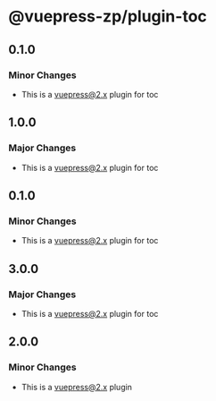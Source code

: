 # @vuepress-zp/plugin-toc

## 0.1.0

### Minor Changes

- This is a vuepress@2.x plugin for toc

## 1.0.0

### Major Changes

- This is a vuepress@2.x plugin for toc

## 0.1.0

### Minor Changes

- This is a vuepress@2.x plugin for toc

## 3.0.0

### Major Changes

- This is a vuepress@2.x plugin for toc

## 2.0.0

### Minor Changes

- This is a vuepress@2.x plugin
